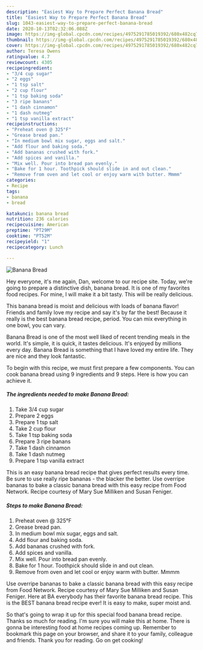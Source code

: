 ```yaml
---
description: "Easiest Way to Prepare Perfect Banana Bread"
title: "Easiest Way to Prepare Perfect Banana Bread"
slug: 1043-easiest-way-to-prepare-perfect-banana-bread
date: 2020-10-13T02:32:06.088Z
image: https://img-global.cpcdn.com/recipes/4975291785019392/680x482cq70/banana-bread-recipe-main-photo.jpg
thumbnail: https://img-global.cpcdn.com/recipes/4975291785019392/680x482cq70/banana-bread-recipe-main-photo.jpg
cover: https://img-global.cpcdn.com/recipes/4975291785019392/680x482cq70/banana-bread-recipe-main-photo.jpg
author: Teresa Owens
ratingvalue: 4.7
reviewcount: 4305
recipeingredient:
- "3/4 cup sugar"
- "2 eggs"
- "1 tsp salt"
- "2 cup flour"
- "1 tsp baking soda"
- "3 ripe banans"
- "1 dash cinnamon"
- "1 dash nutmeg"
- "1 tsp vanilla extract"
recipeinstructions:
- "Preheat oven @ 325°F"
- "Grease bread pan."
- "In medium bowl mix sugar, eggs and salt."
- "Add flour and baking soda."
- "Add bananas crushed with fork."
- "Add spices and vanilla."
- "Mix well. Pour into bread pan evenly."
- "Bake for 1 hour. Toothpick should slide in and out clean."
- "Remove from oven and let cool or enjoy warm with butter. Mmmm"
categories:
- Recipe
tags:
- banana
- bread

katakunci: banana bread 
nutrition: 236 calories
recipecuisine: American
preptime: "PT29M"
cooktime: "PT52M"
recipeyield: "1"
recipecategory: Lunch

---
```



![Banana Bread](https://img-global.cpcdn.com/recipes/4975291785019392/680x482cq70/banana-bread-recipe-main-photo.jpg)

Hey everyone, it's me again, Dan, welcome to our recipe site. Today, we're going to prepare a distinctive dish, banana bread. It is one of my favorites food recipes. For mine, I will make it a bit tasty. This will be really delicious.

This banana bread is moist and delicious with loads of banana flavor! Friends and family love my recipe and say it&#39;s by far the best! Because it really is the best banana bread recipe, period. You can mix everything in one bowl, you can vary.

Banana Bread is one of the most well liked of recent trending meals in the world. It's simple, it is quick, it tastes delicious. It's enjoyed by millions every day. Banana Bread is something that I have loved my entire life. They are nice and they look fantastic.


To begin with this recipe, we must first prepare a few components. You can cook banana bread using 9 ingredients and 9 steps. Here is how you can achieve it.

<!--inarticleads1-->

##### The ingredients needed to make Banana Bread:

1. Take 3/4 cup sugar
1. Prepare 2 eggs
1. Prepare 1 tsp salt
1. Take 2 cup flour
1. Take 1 tsp baking soda
1. Prepare 3 ripe banans
1. Take 1 dash cinnamon
1. Take 1 dash nutmeg
1. Prepare 1 tsp vanilla extract


This is an easy banana bread recipe that gives perfect results every time. Be sure to use really ripe bananas - the blacker the better. Use overripe bananas to bake a classic banana bread with this easy recipe from Food Network. Recipe courtesy of Mary Sue Milliken and Susan Feniger. 

<!--inarticleads2-->

##### Steps to make Banana Bread:

1. Preheat oven @ 325°F
1. Grease bread pan.
1. In medium bowl mix sugar, eggs and salt.
1. Add flour and baking soda.
1. Add bananas crushed with fork.
1. Add spices and vanilla.
1. Mix well. Pour into bread pan evenly.
1. Bake for 1 hour. Toothpick should slide in and out clean.
1. Remove from oven and let cool or enjoy warm with butter. Mmmm


Use overripe bananas to bake a classic banana bread with this easy recipe from Food Network. Recipe courtesy of Mary Sue Milliken and Susan Feniger. Here at BA everybody has their favorite banana bread recipe. This is the BEST banana bread recipe ever! It is easy to make, super moist and. 

So that's going to wrap it up for this special food banana bread recipe. Thanks so much for reading. I'm sure you will make this at home. There is gonna be interesting food at home recipes coming up. Remember to bookmark this page on your browser, and share it to your family, colleague and friends. Thank you for reading. Go on get cooking!
